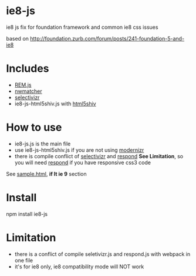 ie8-js
====
ie8 js fix for foundation framework and common ie8 css issues 

based on
http://foundation.zurb.com/forum/posts/241-foundation-5-and-ie8

# Includes
* [REM.js](https://github.com/chuckcarpenter/REM-unit-polyfill)
* [nwmatcher](https://github.com/dperini/nwmatcher)
* [selectivizr](https://github.com/keithclark/selectivizr)
* ie8-js-html5shiv.js with [html5shiv](https://github.com/afarkas/html5shiv)

# How to use
* ie8-js.js is the main file 
* use ie8-js-html5shiv.js if you are not using [modernizr](https://github.com/Modernizr/Modernizr)
* there is compile conflict of [selectivizr](https://github.com/keithclark/selectivizr) and [respond](https://github.com/scottjehl/Respond)  **See Limitation**, so you will need [respond](https://github.com/scottjehl/Respond) if you have responsive css3 code

See [sample.html](https://github.com/seeliang/ie8-js/blob/master/sample.html), **if lt ie 9** section

# Install
npm install ie8-js

# Limitation 
* there is a conflict of compile seletivizr.js and respond.js with webpack in one file
* it's for ie8 only, ie8 compatibility mode will NOT work
